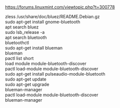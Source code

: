 https://forums.linuxmint.com/viewtopic.php?t=300778



zless /usr/share/doc/bluez/README.Debian.gz   
sudo apt-get install gnome-bluetooth  
apt search bluez  
sudo lsb_release -a  
apt search bluetooth  
bluetoothctl  
sudo apt-get install blueman  
blueman  
pactl list short  
load module module-bluetooth-discover  
pactl load-module module-bluetooth-discover  
sudo apt-get install pulseaudio-module-bluetooth  
sudo apt-get update  
sudo apt-get upgrade  
blueman-manager  
pactl load-module module-bluetooth-discover  
blueman-manager  
